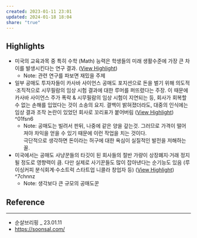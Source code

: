 ```yaml
---
created: 2023-01-11 23:01
updated: 2024-01-18 18:04
share: "true"
---
```


## Highlights
- 미국의 교육과목 중 특히 수학 (Math) 능력은 학생들의 미래 생활수준에 가장 큰 차이를 발생시킨다는 연구 결과. ([View Highlight](https://read.readwise.io/read/01gpggwf45xq3g6g9e85nykcvd))
    - Note: 관련 연구를 파보면 재밌을 주제
- 일부 공매도 투자자들이 카사바 사이언스 공매도 포지션으로 돈을 벌기 위해 의도적·조직적으로 시무필람의 임상 시험 결과에 대한 루머를 퍼뜨렸다는 주장. 이 때문에 카사바 사이언스 주가 폭락 & 시무필람의 임상 시험이 지연되는 등, 회사가 회복할 수 없는 손해를 입었다는 것이 소송의 요지. 결백이 밝혀졌더라도, 대중의 인식에는 임상 결과 조작 논란이 있었던 회사로 꼬리표가 붙어버림 ([View Highlight](https://read.readwise.io/read/01gpgh8015q74gprac5pffbjyt)) ^01fsn6
    - Note: 공매도는 빌려서 판뒤, 나중에 같은 양을 갚는것. 그러므로 가격이 떨어져야 차익을 얻을 수 있기 때문에 이런 작업을 치는 것이다.  
      극단적으로 생각하면 돈이라는 허구에 대한 욕심이 실질적인 발전을 저해하는 꼴.
- 미국에서는 공매도 사냥꾼들의 타깃이 된 회사들의 절반 가량이 상장폐지·거래 정지될 정도로 영향력이 큼. 다만 실제로 사기꾼들도 많이 잡아낸다는 순기능도 있음 (루이싱커피 분식회계·수소트럭 스타트업 니콜라 창업자 등) ([View Highlight](https://read.readwise.io/read/01gpgh5fwp5f89pxps0xrgs1mr)) ^7chnnz
    - Note: 생각보다 큰 규모의 공매도꾼


## Reference
---
- 순살브리핑 _ 23.01.11
- https://soonsal.com/